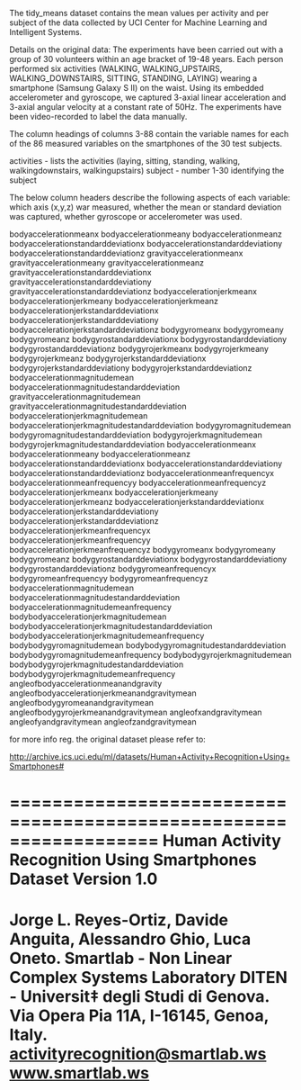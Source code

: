 The tidy_means dataset contains the mean values per activity and per subject of the data collected by UCI Center for Machine Learning and Intelligent Systems.

Details on the original data:
The experiments have been carried out with a group of 30 volunteers within an age bracket of 19-48 years. Each person performed six activities (WALKING, WALKING_UPSTAIRS, WALKING_DOWNSTAIRS, SITTING, STANDING, LAYING) wearing a smartphone (Samsung Galaxy S II) on the waist. Using its embedded accelerometer and gyroscope, we captured 3-axial linear acceleration and 3-axial angular velocity at a constant rate of 50Hz. The experiments have been video-recorded to label the data manually. 


The column headings of columns 3-88 contain the variable names for each of the 86 measured variables on the smartphones of the 30 test subjects.


activities - lists the activities (laying, sitting, standing, walking, walkingdownstairs, walkingupstairs)
subject - number 1-30 identifying the subject

The below column headers describe the following aspects of each variable: which axis (x,y,z) war measured, whether the mean or standard deviation was captured, whether gyroscope or accelerometer was used. 

bodyaccelerationmeanx
bodyaccelerationmeany
bodyaccelerationmeanz
bodyaccelerationstandarddeviationx
bodyaccelerationstandarddeviationy
bodyaccelerationstandarddeviationz
gravityaccelerationmeanx
gravityaccelerationmeany
gravityaccelerationmeanz
gravityaccelerationstandarddeviationx
gravityaccelerationstandarddeviationy
gravityaccelerationstandarddeviationz
bodyaccelerationjerkmeanx
bodyaccelerationjerkmeany
bodyaccelerationjerkmeanz
bodyaccelerationjerkstandarddeviationx
bodyaccelerationjerkstandarddeviationy
bodyaccelerationjerkstandarddeviationz
bodygyromeanx
bodygyromeany
bodygyromeanz
bodygyrostandarddeviationx
bodygyrostandarddeviationy
bodygyrostandarddeviationz
bodygyrojerkmeanx
bodygyrojerkmeany
bodygyrojerkmeanz
bodygyrojerkstandarddeviationx
bodygyrojerkstandarddeviationy
bodygyrojerkstandarddeviationz
bodyaccelerationmagnitudemean
bodyaccelerationmagnitudestandarddeviation
gravityaccelerationmagnitudemean
gravityaccelerationmagnitudestandarddeviation
bodyaccelerationjerkmagnitudemean
bodyaccelerationjerkmagnitudestandarddeviation
bodygyromagnitudemean
bodygyromagnitudestandarddeviation
bodygyrojerkmagnitudemean
bodygyrojerkmagnitudestandarddeviation
bodyaccelerationmeanx
bodyaccelerationmeany
bodyaccelerationmeanz
bodyaccelerationstandarddeviationx
bodyaccelerationstandarddeviationy
bodyaccelerationstandarddeviationz
bodyaccelerationmeanfrequencyx
bodyaccelerationmeanfrequencyy
bodyaccelerationmeanfrequencyz
bodyaccelerationjerkmeanx
bodyaccelerationjerkmeany
bodyaccelerationjerkmeanz
bodyaccelerationjerkstandarddeviationx
bodyaccelerationjerkstandarddeviationy
bodyaccelerationjerkstandarddeviationz
bodyaccelerationjerkmeanfrequencyx
bodyaccelerationjerkmeanfrequencyy
bodyaccelerationjerkmeanfrequencyz
bodygyromeanx
bodygyromeany
bodygyromeanz
bodygyrostandarddeviationx
bodygyrostandarddeviationy
bodygyrostandarddeviationz
bodygyromeanfrequencyx
bodygyromeanfrequencyy
bodygyromeanfrequencyz
bodyaccelerationmagnitudemean
bodyaccelerationmagnitudestandarddeviation
bodyaccelerationmagnitudemeanfrequency
bodybodyaccelerationjerkmagnitudemean
bodybodyaccelerationjerkmagnitudestandarddeviation
bodybodyaccelerationjerkmagnitudemeanfrequency
bodybodygyromagnitudemean
bodybodygyromagnitudestandarddeviation
bodybodygyromagnitudemeanfrequency
bodybodygyrojerkmagnitudemean
bodybodygyrojerkmagnitudestandarddeviation
bodybodygyrojerkmagnitudemeanfrequency
angleofbodyaccelerationmeanandgravity
angleofbodyaccelerationjerkmeanandgravitymean
angleofbodygyromeanandgravitymean
angleofbodygyrojerkmeanandgravitymean
angleofxandgravitymean
angleofyandgravitymean
angleofzandgravitymean

for more info reg. the original dataset please refer to:

http://archive.ics.uci.edu/ml/datasets/Human+Activity+Recognition+Using+Smartphones#

==================================================================
Human Activity Recognition Using Smartphones Dataset
Version 1.0
==================================================================
Jorge L. Reyes-Ortiz, Davide Anguita, Alessandro Ghio, Luca Oneto.
Smartlab - Non Linear Complex Systems Laboratory
DITEN - Universit‡ degli Studi di Genova.
Via Opera Pia 11A, I-16145, Genoa, Italy.
activityrecognition@smartlab.ws
www.smartlab.ws
==================================================================